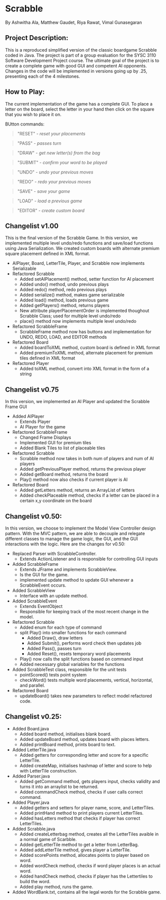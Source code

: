 # Scrabble
By Ashwitha Ala, Matthew Gaudet, Riya Rawat, Vimal Gunasegaran

## Project Description:
This is a reproduced simplified version of the classic boardgame Scrabble coded in Java. The project is part of a group evaluation for the SYSC 3110 Software Development Project course. The ultimate goal of the project is to create a complete game with good GUI and competent AI opponents. Changes in the code will be implemented in versions going up by .25, presenting each of the 4 milestones.

## How to Play:
The current implementation of the game has a complete GUI. To place a letter on the board, select the letter in your hand then click on the square that you wish to place it on.

BUtton commands:
> "RESET" - *reset your placements*

> "PASS" - *passes turn*

> "DRAW" - *get new letter(s) from the bag*

> "SUBMIT" - *confirm your word to be played*

> "UNDO" - *undo your previous moves*

> "REDO" - *redo your previous moves*

> "SAVE" - *save your game*

> "LOAD" - *load a previous game*

> "EDITOR" - *create custom board*

## Changelist v1.00
This is the final version of the Scrabble Game. In this version, we implemented multiple level undo/redo functions and save/load functions using Java Serialization.
We created custom boards with alternate premium square placement defined in XML format.

- AIPlayer, Board, LetterTile, Player, and Scrabble now implements Serializable
- Refactored Scrabble
  - Added setAIPlacement() method, setter function for AI placement
  - Added undo() method, undo previous plays
  - Added redo() method, redo previous plays
  - Added serialize() method, makes game serializable
  - Added load() method, loads previous game
  - Added getPlayers() method, returns players
  - New attribute playerPlacementOrder is implemented thoughout Scrabble Class; used for multiple level undo/redo
  - place() method now implements multiple level undo/redo
- Refactored ScrabbleFrame 
  - ScrabbleFrame method now has buttons and implementation for UNDO, REDO, LOAD, and EDITOR methods
- Refactored Board
  - Added boardToXML method, custom board is defined in XML format
  - Added premiumToXML method, alternate placement for premium tiles defined in XML format
- Refactored Player
  - Added toXML method, convert into XML format in the form of a string

## Changelist v0.75
In this version, we implemented an AI Player and updated the Scrabble Frame GUI

- Added AIPlayer
  - Extends Player
  - AI Player for the game
- Refactored ScrabbleFrame 
  - Changed Frame Displays
  - Implemented GUI for premium tiles
  - Added Blank Tiles to list of placeable tiles
- Refactored Scrabble
  - Scrabble method now takes in both num of players and num of AI players
  - Added getPreviousPlayer method, returns the previous player
  - Added getBoard method, returns the board
  - Play() method now also checks if current player is AI
- Refactored Board
  - Added getLetters method, returns an ArrayList of letters
  - Added checkPlaceable method, checks if a letter can be placed in a certain x,y coordinate on the board 
  
## Changelist v0.50:
In this version, we choose to implement the Model View Controller design pattern. With the MVC pattern, we are able to decouple and relegate different classes to manage the game logic, the GUI, and the GUI interactions with the logic. Here are the changes for v0.50:

- Replaced Parser with ScrabbleController.
  - Extends ActionListener and is responsible for controlling GUI inputs
- Added ScrabbleFrame
  - Extends JFrame and implements ScrabbleView.
  - Is the GUI for the game.
  - implemented update method to update GUI whenever a ScrabbleEvent occurs.
- Added ScrabbleView
  - Interface with an update method.
- Added ScrabbleEvent 
  - Extends EventObject
  - Responsible for keeping track of the most recent change in the model.
- Refactored Scrabble
  - Added enum for each type of command
  - split Play() into smaller functions for each command
    - Added Draw(), draw letters
    - Added Submit(), performs word check then updates job
    - Added Pass(), passes turn
    - Added Reset(), resets temporary word placements
  - Play() now calls the split functions based on command input
  - Added necessary global variables for the functions
- Added ScrabbleTest class, responsible for the unit tests
  - pointScored() tests point system
  - checkWord() tests multiple word placements, vertical, horizontal, and parallel.
- Refactored Board
  - updateBoard() takes new parameters to reflect model refactored code.

## Changelist v0.25:
- Added Board.java
  - Added board method, initialises blank board.
  - Added updateBoard method, updates board with places letters.
  - Added printBoard method, prints board to text.
- Added LetterTile.java
  - Added getters for corresponding letter and score for a specific LetterTile.
  - Added createMap, initialises hashmap of letter and score to help with LetterTile construction.
- Added Parser.java
  - Added getCommand method, gets players input, checks validity and turns it into an arraylist to be returned.
  - Added commandCheck method, checks if user calls correct command.
- Added Player.java
  - Added getters and setters for player name, score, and LetterTiles.
  - Added printHand method to print players current LetterTiles.
  - Added hasLetters method that checks if player has correct LetterTiles.
- Added Scrabble.java
  - Added createLetterbag method, creates all the LetterTiles avaible in a normal game of Scarbble.
  - Added getLetterTile method to get a letter from LetterBag.
  - Added addLetterTile method, gives player a LetterTile.
  - Added scorePoints method, allocates points to player based on word.
  - Added wordCheck method, checks if word player places is an actual word.
  - Added handCheck method, checks if player has the Lettertiles to build the word.
  - Added play method, runs the game.
- Added WordBank.txt, contains all the legal words for the Scrabble game.
